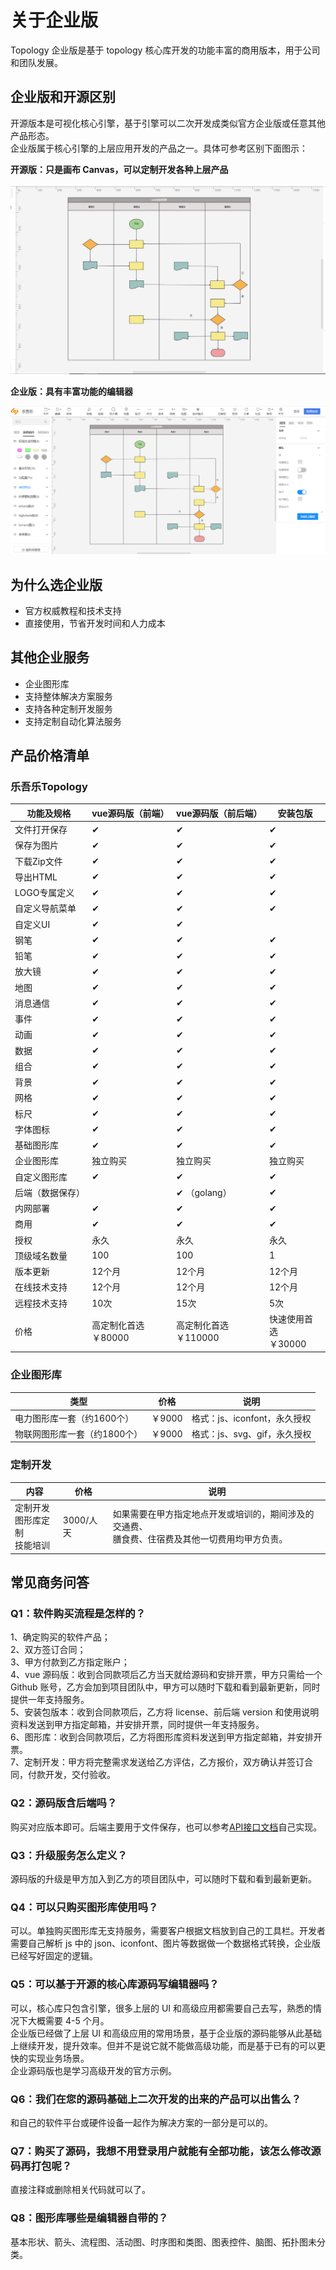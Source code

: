 # 关于企业版

Topology 企业版是基于 topology 核心库开发的功能丰富的商用版本，用于公司和团队发展。

## 企业版和开源区别

开源版本是可视化核心引擎，基于引擎可以二次开发成类似官方企业版或任意其他产品形态。  
企业版属于核心引擎的上层应用开发的产品之一。具体可参考区别下面图示：

**开源版：只是画布 Canvas，可以定制开发各种上层产品**  

![开源核心库](/img/canvas.png)

**企业版：具有丰富功能的编辑器**  

![企业版](/img/business.png)

## 为什么选企业版

* 官方权威教程和技术支持
* 直接使用，节省开发时间和人力成本

## 其他企业服务

* 企业图形库
* 支持整体解决方案服务
* 支持各种定制开发服务
* 支持定制自动化算法服务

## 产品价格清单

### 乐吾乐Topology

| 功能及规格       | vue源码版（前端） | vue源码版（前后端） | 安装包版 |
| --------------- | ------- | ------- | ------- |
| 文件打开保存 | ✔          |✔          |✔         |
| 保存为图片 | ✔          |✔          |✔         |
| 下载Zip文件 | ✔          |✔          |✔         |
| 导出HTML | ✔          |✔          |✔         |
| LOGO专属定义 | ✔          |✔          |✔         |
| 自定义导航菜单 | ✔          |✔          |✔         |
| 自定义UI | ✔          |✔          |        |
| 钢笔 | ✔          |✔          |✔         |
| 铅笔 | ✔          |✔          |✔         |
| 放大镜 | ✔          |✔          |✔         |
| 地图 | ✔          |✔          |✔         |
| 消息通信 | ✔          |✔          |✔         |
| 事件 | ✔          |✔          |✔         |
| 动画 | ✔          |✔          |✔         |
| 数据 | ✔          |✔          |✔         |
| 组合 | ✔          |✔          |✔         |
| 背景 | ✔          |✔          |✔         |
| 网格 | ✔          |✔          |✔         |
| 标尺 | ✔          |✔          |✔         |
| 字体图标 | ✔          |✔          |✔         |
| 基础图形库| ✔          |✔          |✔         |
| 企业图形库 | 独立购买          |独立购买          |独立购买         |
| 自定义图形库 | ✔          |✔          |✔         |
| 后端（数据保存） |          |✔ （golang）         |✔         |
| 内网部署 | ✔          |✔          |✔         |
| 商用 | ✔          |✔          |✔         |
| 授权 | 永久          |永久          |永久         |
| 顶级域名数量 | 100          |100         |     1    |
| 版本更新 | 12个月          |12个月         |12个月        |
| 在线技术支持| 12个月          |12个月         |12个月        |
| 远程技术支持| 10次         |15次          |5次         |
|价格| 高定制化首选 <br />￥80000         |高定制化首选 <br />￥110000         |快速使用首选 <br />￥30000        |

### 企业图形库

| 类型       | 价格 | 说明 |
| --------------- | ------- | ------- |
| 电力图形库一套（约1600个） | ￥9000         |格式：js、iconfont，永久授权          |
| 物联网图形库一套（约1800个） | ￥9000         |格式：js、svg、gif，永久授权          |

### 定制开发

| 内容      | 价格 | 说明 |
| --------------- | ------- | ------- |
| 定制开发 <br />图形库定制 <br />技能培训 | 3000/人天       |如果需要在甲方指定地点开发或培训的，期间涉及的交通费、 <br />膳食费、住宿费及其他一切费用均甲方负责。          |

## 常见商务问答

### Q1：软件购买流程是怎样的？

1、确定购买的软件产品；  
2、双方签订合同；  
3、甲方付款到乙方指定账户；    
4、vue 源码版：收到合同款项后乙方当天就给源码和安排开票，甲方只需给一个 Github 账号，乙方会加到项目团队中，甲方可以随时下载和看到最新更新，同时提供一年支持服务。    
5、安装包版本：收到合同款项后，乙方将 license、前后端 version 和使用说明资料发送到甲方指定邮箱，并安排开票，同时提供一年支持服务。  
6、图形库：收到合同款项后，乙方将图形库资料发送到甲方指定邮箱，并安排开票。  
7、定制开发：甲方将完整需求发送给乙方评估，乙方报价，双方确认并签订合同，付款开发，交付验收。

### Q2：源码版含后端吗？

购买对应版本即可。后端主要用于文件保存，也可以参考[API接口文档](./commercial-api)自己实现。

### Q3：升级服务怎么定义？

源码版的升级是甲方加入到乙方的项目团队中，可以随时下载和看到最新更新。

### Q4：可以只购买图形库使用吗？

可以。单独购买图形库无支持服务，需要客户根据文档放到自己的工具栏。开发者需要自己解析 js 中的 json、iconfont、图片等数据做一个数据格式转换，企业版已经写好固定的逻辑。

### Q5：可以基于开源的核心库源码写编辑器吗？

可以，核心库只包含引擎，很多上层的 UI 和高级应用都需要自己去写，熟悉的情况下大概需要 4-5 个月。  
企业版已经做了上层 UI 和高级应用的常用场景，基于企业版的源码能够从此基础上继续开发，提升效率。但并不是说它就不能做高级功能，而是基于已有的可以更快的实现业务场景。  
企业源码版也是学习高级开发的官方示例。

### Q6：我们在您的源码基础上二次开发的出来的产品可以出售么？

和自己的软件平台或硬件设备一起作为解决方案的一部分是可以的。

### Q7：购买了源码，我想不用登录用户就能有全部功能，该怎么修改源码再打包呢？

直接注释或删除相关代码就可以了。

### Q8：图形库哪些是编辑器自带的？

基本形状、箭头、流程图、活动图、时序图和类图、图表控件、脑图、拓扑图未分类。
